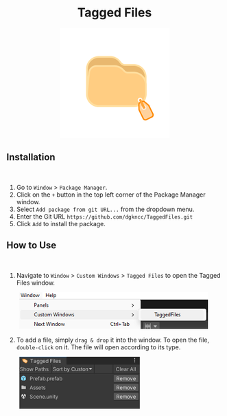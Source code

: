 <h1 align="center">Tagged Files</h1>
<p align="center"><img src=".assets/logo.png" width="256" height="256" alt="logo" /></p>

<h2>Installation</h2><br>

1. Go to `Window` > `Package Manager`.
2. Click on the `+` button in the top left corner of the Package Manager window.
3. Select `Add package from git URL...` from the dropdown menu.
4. Enter the Git URL ```https://github.com/dgkncc/TaggedFiles.git```
5. Click `Add` to install the package.

<h2>How to Use</h2><br>

1. Navigate to `Window` > `Custom Windows` > `Tagged Files` to open the Tagged Files window.
<p><img src=".assets/instructions.png" style="margin-left: 30px; alt="instructions" /></p>

2. To add a file, simply `drag & drop` it into the window. To open the file, `double-click` on it. The file will open according to its type.
<p><img src=".assets/example.png" style="margin-left: 30px; alt="example" /></p>
